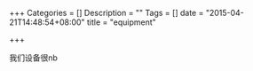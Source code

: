 +++
Categories = []
Description = ""
Tags = []
date = "2015-04-21T14:48:54+08:00"
title = "equipment"

+++

我们设备很nb